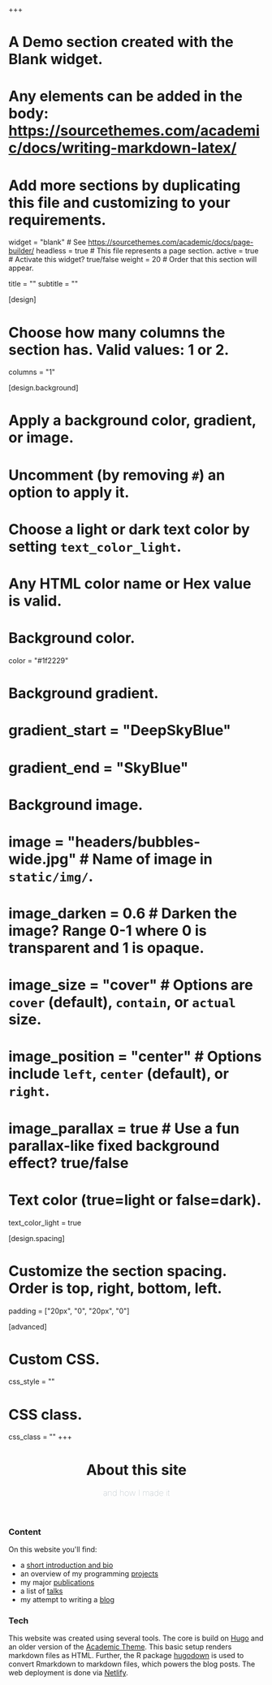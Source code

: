 +++
# A Demo section created with the Blank widget.
# Any elements can be added in the body: https://sourcethemes.com/academic/docs/writing-markdown-latex/
# Add more sections by duplicating this file and customizing to your requirements.

widget = "blank"  # See https://sourcethemes.com/academic/docs/page-builder/
headless = true  # This file represents a page section.
active = true  # Activate this widget? true/false
weight = 20  # Order that this section will appear.

title = ""
subtitle = ""

[design]
  # Choose how many columns the section has. Valid values: 1 or 2.
  columns = "1"

[design.background]
  # Apply a background color, gradient, or image.
  #   Uncomment (by removing `#`) an option to apply it.
  #   Choose a light or dark text color by setting `text_color_light`.
  #   Any HTML color name or Hex value is valid.

  # Background color.
  color = "#1f2229"
  
  # Background gradient.
  # gradient_start = "DeepSkyBlue"
  # gradient_end = "SkyBlue"
  
  # Background image.
  # image = "headers/bubbles-wide.jpg"  # Name of image in `static/img/`.
  # image_darken = 0.6  # Darken the image? Range 0-1 where 0 is transparent and 1 is opaque.
  # image_size = "cover"  #  Options are `cover` (default), `contain`, or `actual` size.
  # image_position = "center"  # Options include `left`, `center` (default), or `right`.
  # image_parallax = true  # Use a fun parallax-like fixed background effect? true/false

  # Text color (true=light or false=dark).
  text_color_light = true

[design.spacing]
  # Customize the section spacing. Order is top, right, bottom, left.
  padding = ["20px", "0", "20px", "0"]

[advanced]
 # Custom CSS. 
 css_style = ""
 
 # CSS class.
 css_class = ""
+++

<h1 style="text-align: center">About this site</h1>
<h3 style="margin-top: 0; color: #98a6ad; font-weight: 100; text-align: center">and how I made it</h3>
<br>
<div class="row">
<div class="col-12 col-lg-4 section-heading">
      <h3>Content</h3>
</div>
    
<div class="col-12 col-lg-8">
<p class="intro">On this website you'll find:</p>
<ul>
<li class="intro">a <a href="#about">short introduction and bio</a></li>
<li class="intro">an overview of my programming <a href="/myprojects">projects</a></li>
<li class="intro">my major  <a href="/mypublications">publications</a></li>
<li class="intro">a list of <a href="/mytalks">talks</a></li>
<li class="intro">my attempt to writing a <a href="/mostly_counting">blog</a></li>
</div>
</div>


<div class="row">
<div class="col-12 col-lg-4 section-heading">
  <h3>Tech</h3>
</div>
    
<div class="col-12 col-lg-8">
<p class="intro">This website was created using several tools. The core is build on <a href="https://gohugo.io" target="_blank">Hugo</a> and an older version of the <a href="https://github.com/wowchemy/starter-hugo-academic" target="_blank">Academic Theme</a>. This basic setup renders markdown files as HTML. Further, the R package <a href="https://hugodown.r-lib.org" target="_blank">hugodown</a> is used to convert Rmarkdown to markdown files, which powers the blog posts. The web deployment is done via <a href="" target="_blank">Netlify</a>.</p> 
</div>
</div>

